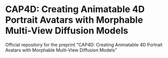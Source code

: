 # CAP4D: Creating Animatable 4D Portrait Avatars with Morphable Multi-View Diffusion Models
Official repository for the preprint "CAP4D: Creating Animatable 4D Portrait Avatars with Morphable Multi-View Diffusion Models"

